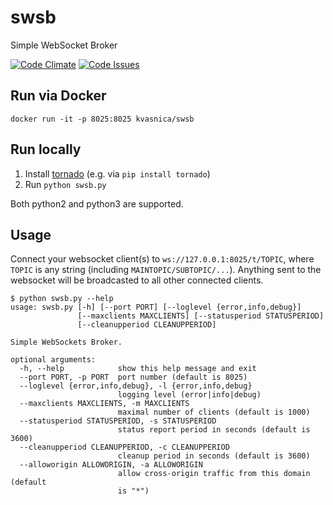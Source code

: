 # swsb
Simple WebSocket Broker

[![Code Climate](https://codeclimate.com/github/kvasnica/swsb/badges/gpa.svg)](https://codeclimate.com/github/kvasnica/swsb)
[![Code Issues](https://www.quantifiedcode.com/api/v1/project/9d384ca2257c417a9b91cad10afde1bb/badge.svg)](https://www.quantifiedcode.com/app/project/9d384ca2257c417a9b91cad10afde1bb)

## Run via Docker
```
docker run -it -p 8025:8025 kvasnica/swsb
```

## Run locally

1. Install [tornado](http://www.tornadoweb.org) (e.g. via `pip install tornado`)
2. Run `python swsb.py`

Both python2 and python3 are supported.

## Usage

Connect your websocket client(s) to `ws://127.0.0.1:8025/t/TOPIC`, where `TOPIC` is any string (including `MAINTOPIC/SUBTOPIC/...`). Anything sent to the websocket will be broadcasted to all other connected clients.

```
$ python swsb.py --help
usage: swsb.py [-h] [--port PORT] [--loglevel {error,info,debug}]
               [--maxclients MAXCLIENTS] [--statusperiod STATUSPERIOD]
               [--cleanupperiod CLEANUPPERIOD]

Simple WebSockets Broker.

optional arguments:
  -h, --help            show this help message and exit
  --port PORT, -p PORT  port number (default is 8025)
  --loglevel {error,info,debug}, -l {error,info,debug}
                        logging level (error|info|debug)
  --maxclients MAXCLIENTS, -m MAXCLIENTS
                        maximal number of clients (default is 1000)
  --statusperiod STATUSPERIOD, -s STATUSPERIOD
                        status report period in seconds (default is 3600)
  --cleanupperiod CLEANUPPERIOD, -c CLEANUPPERIOD
                        cleanup period in seconds (default is 3600)
  --alloworigin ALLOWORIGIN, -a ALLOWORIGIN
                        allow cross-origin traffic from this domain (default
                        is "*")
```
